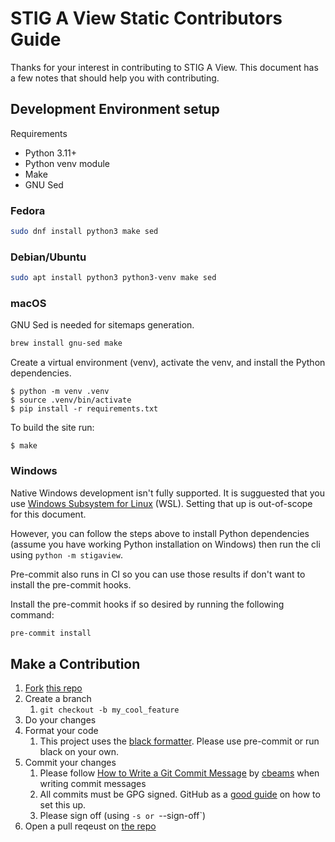 # STIG A View Static Contributors Guide

Thanks for your interest in contributing to STIG A View.
This document has a few notes that should help you with contributing.


## Development Environment setup
Requirements
* Python 3.11+
* Python venv module
* Make
* GNU Sed

### Fedora

```bash
sudo dnf install python3 make sed
```

### Debian/Ubuntu
```bash
sudo apt install python3 python3-venv make sed
```

### macOS
GNU Sed is needed for sitemaps generation.
```bash
brew install gnu-sed make
```

Create a virtual environment (venv), activate the venv, and install the Python dependencies.

```
$ python -m venv .venv
$ source .venv/bin/activate
$ pip install -r requirements.txt
```

To build the site run:
```
$ make
```

### Windows
Native Windows development isn't fully supported.
It is sugguested that you use [Windows Subsystem for Linux](https://learn.microsoft.com/en-us/windows/wsl/install) (WSL).
Setting that up is out-of-scope for this document.

However, you can follow the steps above to install Python dependencies (assume you have working Python installation on Windows) then run the cli using `python -m stigaview`.

Pre-commit also runs in CI so you can use those results if don't want to install the pre-commit hooks.

Install the pre-commit hooks if so desired by running the following command:

```bash
pre-commit install
```

## Make a Contribution
1. [Fork](https://docs.github.com/en/pull-requests/collaborating-with-pull-requests/working-with-forks/fork-a-repo) [this repo](https://github.com/stigaview/stigaview-static)
2. Create a branch
   1. `git checkout -b my_cool_feature`
3. Do your changes
4. Format your code
   1. This project uses the [black formatter](https://black.readthedocs.io/en/stable/). Please use pre-commit or run black on your own.
5. Commit your changes
   1. Please follow [How to Write a Git Commit Message](https://cbea.ms/git-commit/) by [cbeams](https://cbea.ms/) when writing commit messages
   2. All commits must be GPG signed. GitHub as a [good guide](https://docs.github.com/en/authentication/managing-commit-signature-verification/signing-commits) on how to set this up.
   3. Please sign off (using `-s or `--sign-off`)
6. Open a pull reqeust on [the repo](https://github.com/stigaview/stigaview-static)
